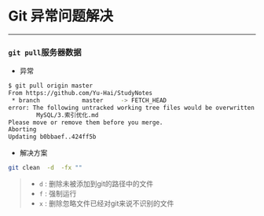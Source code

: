 # Git 异常问题解决

---

### `git pull`服务器数据
- 异常
```sh
$ git pull origin master
From https://github.com/Yu-Hai/StudyNotes
 * branch            master     -> FETCH_HEAD
error: The following untracked working tree files would be overwritten by merge:
        MySQL/3.索引优化.md
Please move or remove them before you merge.
Aborting
Updating b0bbaef..424ff5b
```

- 解决方案
```sh
git clean  -d  -fx ""
```
> - `d` : 删除未被添加到git的路径中的文件
> - `f` : 强制运行
> - `x` : 删除忽略文件已经对git来说不识别的文件
